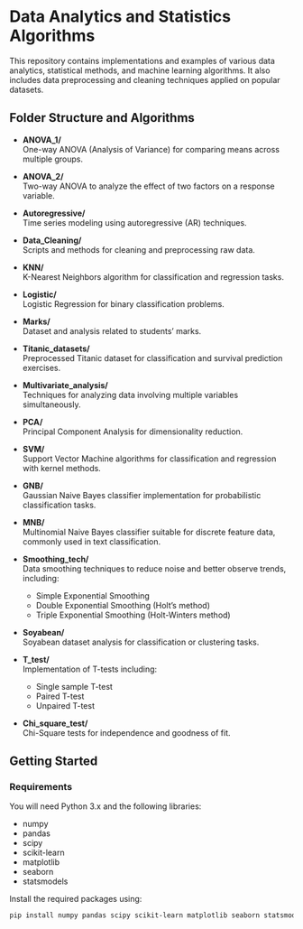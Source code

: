 # Data Analytics and Statistics Algorithms

This repository contains implementations and examples of various data analytics, statistical methods, and machine learning algorithms. It also includes data preprocessing and cleaning techniques applied on popular datasets.

## Folder Structure and Algorithms

- **ANOVA_1/**  
  One-way ANOVA (Analysis of Variance) for comparing means across multiple groups.

- **ANOVA_2/**  
  Two-way ANOVA to analyze the effect of two factors on a response variable.

- **Autoregressive/**  
  Time series modeling using autoregressive (AR) techniques.

- **Data_Cleaning/**  
  Scripts and methods for cleaning and preprocessing raw data.

- **KNN/**  
  K-Nearest Neighbors algorithm for classification and regression tasks.

- **Logistic/**  
  Logistic Regression for binary classification problems.

- **Marks/**  
  Dataset and analysis related to students’ marks.

- **Titanic_datasets/**  
  Preprocessed Titanic dataset for classification and survival prediction exercises.

- **Multivariate_analysis/**  
  Techniques for analyzing data involving multiple variables simultaneously.

- **PCA/**  
  Principal Component Analysis for dimensionality reduction.
  
- **SVM/**  
  Support Vector Machine algorithms for classification and regression with kernel methods.

- **GNB/**  
  Gaussian Naive Bayes classifier implementation for probabilistic classification tasks.

- **MNB/**  
  Multinomial Naive Bayes classifier suitable for discrete feature data, commonly used in text classification.

- **Smoothing_tech/**  
  Data smoothing techniques to reduce noise and better observe trends, including:  
  - Simple Exponential Smoothing  
  - Double Exponential Smoothing (Holt’s method)  
  - Triple Exponential Smoothing (Holt-Winters method)

- **Soyabean/**  
  Soyabean dataset analysis for classification or clustering tasks.

- **T_test/**  
  Implementation of T-tests including:  
  - Single sample T-test  
  - Paired T-test  
  - Unpaired T-test

- **Chi_square_test/**  
  Chi-Square tests for independence and goodness of fit.

## Getting Started

### Requirements

You will need Python 3.x and the following libraries:

- numpy  
- pandas  
- scipy  
- scikit-learn  
- matplotlib  
- seaborn  
- statsmodels

Install the required packages using:

```bash
pip install numpy pandas scipy scikit-learn matplotlib seaborn statsmodels
